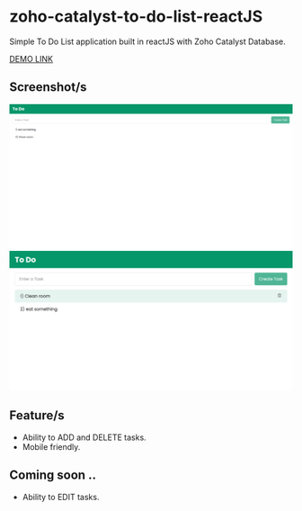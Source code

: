 # zoho-catalyst-to-do-list-reactJS

Simple To Do List application built in reactJS with Zoho Catalyst Database.

[DEMO LINK](https://todolist-771945458.development.catalystserverless.com/app/)

## Screenshot/s

![Screenshot](preview.png)
![Screenshot](preview-with-delete-button.png)

## Feature/s

- Ability to ADD and DELETE tasks.
- Mobile friendly.

## Coming soon ..

- Ability to EDIT tasks.
